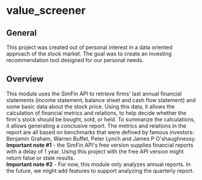# value_screener
## General
This project was created out of personal interest in a data oriented approach of the stock market. The goal was to create
    an investing recommendation tool designed for our personal needs.

## Overview
This module uses the SimFin API to retrieve firms' last annual financial
    statements (income statement, balance sheet and cash flow statement) and some basic data about the stock price. Using 
    this data, it allows the  calculation of financial metrics and relations, to help decide whether the firm's stock
    should be bought, sold, or held. To summarize the calculations, it allows generating a conclusive report. The metrics
    and relations in the report are all based on benchmarks that were defined by famous investors: Benjamin Graham,
    Warren Buffet, Peter Lynch and James P O'shaughnessy.
<br>**Important note #1** - the SimFin API's free version supplies financial reports with a delay of 1 year.
    Using this project with the free API version might return false or stale results.
<br>**Important note #2** - For now, this module only analyzes annual reports. In the future, we might add features to
    support analyzing the quarterly report.

